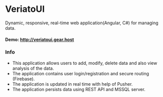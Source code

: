 # VeriatoUI
Dynamic, responsive, real-time web application(Angular, C#) for managing data.

#### Demo: http://veriatoui.gear.host

### Info
- This application allows users to add, modify, delete data and also view analysis of the data.
- The application contains user login/registration and secure routing (Firebase).
- The application is updated in real time with help of Pusher.
- The application persists data using REST API and MSSQL server.
